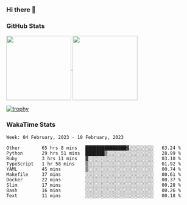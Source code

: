### Hi there 👋

### GitHub Stats

<a href="https://github.com/anuraghazra/github-readme-stats">
  <img align="center" height="170px" src="https://github-readme-stats.vercel.app/api/top-langs/?username=tksfjt1024&layout=compact&count_private=true&show_icons=true&show_icons=true&theme=graywhite" />
</a>
<a href="https://github.com/anuraghazra/github-readme-stats">
  <img align="center" height="170px" src="https://github-readme-stats.vercel.app/api?username=tksfjt1024&count_private=true&show_icons=true&show_icons=true&theme=graywhite" />
</a>

[![trophy](https://github-profile-trophy.vercel.app/?username=tksfjt1024)](https://github.com/ryo-ma/github-profile-trophy)

### WakaTime Stats

<!--START_SECTION:waka-->
```text
Week: 04 February, 2023 - 10 February, 2023

Other        65 hrs 8 mins   ███████████████▓░░░░░░░░░   63.24 % 
Python       29 hrs 51 mins  ███████▒░░░░░░░░░░░░░░░░░   28.99 % 
Ruby         3 hrs 11 mins   ▓░░░░░░░░░░░░░░░░░░░░░░░░   03.10 % 
TypeScript   1 hr 58 mins    ▒░░░░░░░░░░░░░░░░░░░░░░░░   01.92 % 
YAML         45 mins         ▒░░░░░░░░░░░░░░░░░░░░░░░░   00.74 % 
Makefile     37 mins         ░░░░░░░░░░░░░░░░░░░░░░░░░   00.61 % 
Docker       22 mins         ░░░░░░░░░░░░░░░░░░░░░░░░░   00.37 % 
Slim         17 mins         ░░░░░░░░░░░░░░░░░░░░░░░░░   00.28 % 
Bash         16 mins         ░░░░░░░░░░░░░░░░░░░░░░░░░   00.26 % 
Text         11 mins         ░░░░░░░░░░░░░░░░░░░░░░░░░   00.18 % 
```
<!--END_SECTION:waka-->
